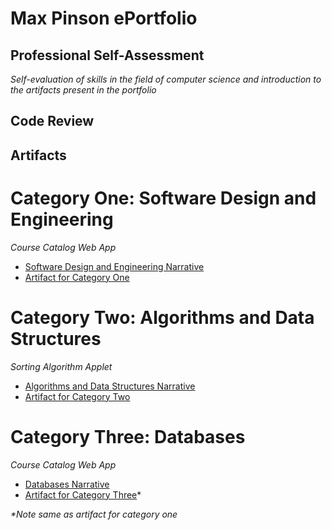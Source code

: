 # Max Pinson ePortfolio

## Professional Self-Assessment
*Self-evaluation of skills in the field of computer science and introduction to the artifacts present in the portfolio*

## Code Review

## Artifacts

# Category One: Software Design and Engineering
*Course Catalog Web App*
- [Software Design and Engineering Narrative]()
- [Artifact for Category One]()

# Category Two: Algorithms and Data Structures
*Sorting Algorithm Applet*
- [Algorithms and Data Structures Narrative]()
- [Artifact for Category Two](./Sorting-Algorithms.py)

# Category Three: Databases
*Course Catalog Web App*
- [Databases Narrative]()
- [Artifact for Category Three]()*
  
_*Note same as artifact for category one_


